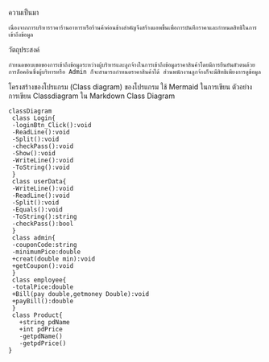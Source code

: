ความเป็นมา
```
เนื่องจากการบริหารราคาร้านอาหารหรือร้านค้าค่อนข้างสำคัญจึงสร้างแอพขึ้นเพื่อการบันทึกราคาและกำหนดสิทธิในการเข้าถึงข้อมูล
```
วัตถุประสงค์
```
กำหนดขอบเขตของการเข้าถึงข้อมูลระหว่างผู้บริหารและลูกจ้างในการเข้าถึงข้อมูลราคาสินค้าโดยมีการยืนยันตัวตนด้วยการล็อคอินซึ่งผู้บริหารหรือ Admin ก็จะสามารถกำหนดราคาสินค้าได้ ส่วนพนักงานลูกจ้างก็จะมีสิทธิเพียงการดูข้อมูล
```
โครงสร้างของโปรแกรม (Class diagram) ของโปรแกรม ใช้ Mermaid ในการเขียน ตัวอย่าง การเขียน Classdiagram ใน Markdown
 Class Diagram
 ```mermaid
 classDiagram
  class Login{
  -loginBtn_Click():void
  -ReadLine():void
  -Split():void
  -checkPass():void
  -Show():void
  -WriteLine():void
  -ToString():void
  }
  class userData{
  -WriteLine():void
  -ReadLine():void
  -Split():void
  -Equals():void
  -ToString():string
  -checkPass():bool
  }
  class admin{
  -couponCode:string
  -minimumPice:double
  +creat(double min):void
  +getCoupon():void
  }
  class employee{
  -totalPice:double
  +Bill(pay double,getmoney Double):void
  +payBill():double
  }
  class Product{
    +string pdName
    +int pdPrice
    -getpdName()
    -getpdPrice()
 }

```
